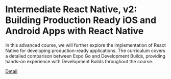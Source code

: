 # Intermediate React Native, v2: Building Production Ready iOS and Android Apps with React Native

In this advanced course, we will further explore the implementation of React Native for developing production-ready applications. The curriculum covers a detailed comparison between Expo Go and Development Builds, providing hands-on experience with Development Builds throughout the course. 

[Detail](https://eduitfree.com/courses/intermediate-react-native-v2-building-production-ready-ios-and-android-apps-with-react-native)